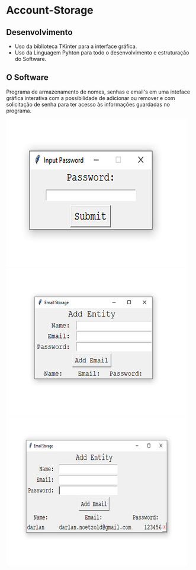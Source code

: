 # Account-Storage
## Desenvolvimento
* Uso da biblioteca TKinter para a interface gráfica.
* Uso da Linguagem Pyhton para todo o desenvolvimento e estruturação do Software.
## O Software
Programa de armazenamento de nomes, senhas e email's em uma inteface gráfica interativa com a possibilidade de adicionar ou remover e com solicitação de senha para ter acesso às informações guardadas no programa.

<p aling="center"><img src="https://github.com/DarlanNoetzold/Account-Storage/blob/master/AccountStorage01.jpg"> <img src="https://github.com/DarlanNoetzold/Account-Storage/blob/master/AccountStorage02.jpg"> <img src="https://github.com/DarlanNoetzold/Account-Storage/blob/master/AccountStorage03.jpg"></p>
